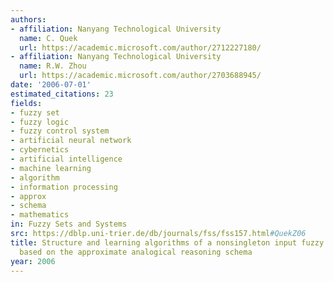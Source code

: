 ```yaml
---
authors:
- affiliation: Nanyang Technological University
  name: C. Quek
  url: https://academic.microsoft.com/author/2712227180/
- affiliation: Nanyang Technological University
  name: R.W. Zhou
  url: https://academic.microsoft.com/author/2703688945/
date: '2006-07-01'
estimated_citations: 23
fields:
- fuzzy set
- fuzzy logic
- fuzzy control system
- artificial neural network
- cybernetics
- artificial intelligence
- machine learning
- algorithm
- information processing
- approx
- schema
- mathematics
in: Fuzzy Sets and Systems
src: https://dblp.uni-trier.de/db/journals/fss/fss157.html#QuekZ06
title: Structure and learning algorithms of a nonsingleton input fuzzy neural network
  based on the approximate analogical reasoning schema
year: 2006
---
```

